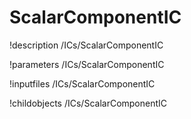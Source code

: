 <!-- MOOSE Documentation Stub: Remove this when content is added. -->

# ScalarComponentIC
!description /ICs/ScalarComponentIC

!parameters /ICs/ScalarComponentIC

!inputfiles /ICs/ScalarComponentIC

!childobjects /ICs/ScalarComponentIC

